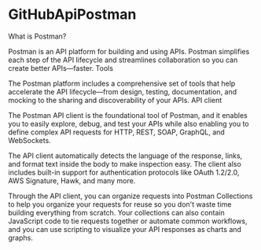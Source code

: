 # GitHubApiPostman
What is Postman?

Postman is an API platform for building and using APIs. Postman simplifies each step of the API lifecycle and streamlines collaboration so you can create better APIs—faster.
Tools

The Postman platform includes a comprehensive set of tools that help accelerate the API lifecycle—from design, testing, documentation, and mocking to the sharing and discoverability of your APIs.
API client

The Postman API client is the foundational tool of Postman, and it enables you to easily explore, debug, and test your APIs while also enabling you to define complex API requests for HTTP, REST, SOAP, GraphQL, and WebSockets.

The API client automatically detects the language of the response, links, and format text inside the body to make inspection easy. The client also includes built-in support for authentication protocols like OAuth 1.2/2.0, AWS Signature, Hawk, and many more.

Through the API client, you can organize requests into Postman Collections to help you organize your requests for reuse so you don't waste time building everything from scratch. Your collections can also contain JavaScript code to tie requests together or automate common workflows, and you can use scripting to visualize your API responses as charts and graphs.
